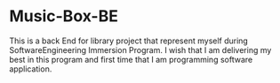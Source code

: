 # Music-Box-BE
This is a back End for library project that represent myself during SoftwareEngineering Immersion Program.  I wish that I am delivering my best in this program and first time that I am programming software application.

